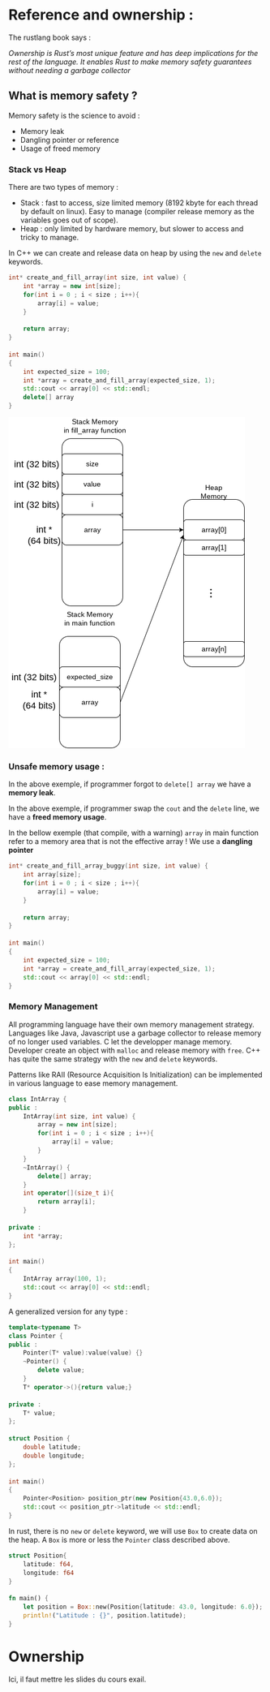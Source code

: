 # Reference and ownership : 

The rustlang book says : 

*Ownership is Rust’s most unique feature and has deep implications for the rest of the language. It enables Rust to make memory safety guarantees without needing a garbage collector* 

## What is memory safety ?

Memory safety is the science to avoid : 
* Memory leak
* Dangling pointer or reference
* Usage of freed memory

### Stack vs Heap

There are two types of memory :
 * Stack : fast to access, size limited memory (8192 kbyte for each thread by default on linux). Easy to manage (compiler release memory as the variables goes out of scope).
 * Heap : only limited by hardware memory, but slower to access and tricky to manage.

In C++ we can create and release data on heap by using the `new` and `delete` keywords.

```c++
int* create_and_fill_array(int size, int value) {
    int *array = new int[size];
    for(int i = 0 ; i < size ; i++){
        array[i] = value;   
    }
    
    return array;
}

int main()
{
    int expected_size = 100;
    int *array = create_and_fill_array(expected_size, 1);
    std::cout << array[0] << std::endl;
    delete[] array
}
```

![StackVsHeap](images/StackVsHeap.drawio.png)


### Unsafe memory usage : 

In the above exemple, if programmer forgot to `delete[] array` we have a **memory leak**.

In the above exemple, if programmer swap the `cout` and the `delete` line, we have a **freed memory usage**.

In the bellow exemple (that compile, with a warning) `array` in main function refer to a memory area that is not the effective array ! We use a **dangling pointer**

```c++
int* create_and_fill_array_buggy(int size, int value) {
    int array[size];
    for(int i = 0 ; i < size ; i++){
        array[i] = value;   
    }
    
    return array;
}

int main()
{
    int expected_size = 100;
    int *array = create_and_fill_array(expected_size, 1);
    std::cout << array[0] << std::endl;
}
```

### Memory Management

All programming language have their own memory management strategy. Languages like Java, Javascript use a garbage collector to release memory of no longer used variables. C let the developper manage memory. Developer create an object with `malloc` and release memory with `free`. C++ has quite the same strategy with the `new` and `delete` keywords.

Patterns like RAII (Resource Acquisition Is Initialization) can be implemented in various language to ease memory management.

```c++
class IntArray {
public :
    IntArray(int size, int value) {
        array = new int[size];
        for(int i = 0 ; i < size ; i++){
            array[i] = value;
        }
    }
    ~IntArray() {
        delete[] array;
    }
    int operator[](size_t i){
        return array[i];
    }
    
private :
    int *array;
};

int main()
{
    IntArray array(100, 1);
    std::cout << array[0] << std::endl;
}
```

A generalized version for any type : 
```c++
template<typename T>
class Pointer {
public :
    Pointer(T* value):value(value) {}
    ~Pointer() {
        delete value;
    }
    T* operator->(){return value;}
    
private :
    T* value;
};

struct Position {
    double latitude;
    double longitude;
};

int main()
{
    Pointer<Position> position_ptr(new Position{43.0,6.0});
    std::cout << position_ptr->latitude << std::endl;
}
```
In rust, there is no `new` or `delete` keyword, we will use `Box` to create data on the heap. A `Box` is more or less the `Pointer` class described above.

```rust
struct Position{
    latitude: f64,
    longitude: f64
}

fn main() {
    let position = Box::new(Position{latitude: 43.0, longitude: 6.0});
    println!("Latitude : {}", position.latitude);
}
```

# Ownership
Ici, il faut mettre les slides du cours exail.